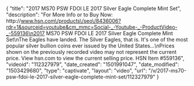 {
    "title": "2017 MS70 PSW FDOI LE 2017 Silver Eagle Complete Mint Set",
    "description": "For More Info or to Buy Now: http:\/\/www.hsn.com\/products\/seo\/8436006?rdr=1&sourceid=youtube&cm_mmc=Social-_-Youtube-_-ProductVideo-_-559136\n2017 MS70 PSW FDOI LE 2017 Silver Eagle Complete Mint Set\nThe Eagles have landed. The Silver Eagles, that is. It's one of the most popular silver bullion coins ever issued by the United States...\nPrices shown on the previously recorded video may not represent the current price.  View hsn.com to view the current selling price. HSN Item #559136",
    "videoid": "112327979",
    "date_created": "1501991047",
    "date_modified": "1503429680",
    "type": "captivate",
    "layout": "video",
    "url": "\/v\/2017-ms70-psw-fdoi-le-2017-silver-eagle-complete-mint-set\/112327979"
}